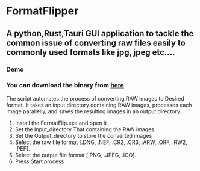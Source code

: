 
# FormatFlipper

## A python,Rust,Tauri GUI application to tackle the common issue of converting raw files easily to commonly used formats like jpg, jpeg etc....



### Demo

### You can download the binary from [here]([here](https://github.com/Dev-Shivaprasad/FormatFlip-_-_GUI-BASED_-_/releases/tag/v1.0.0))

The script automates the process of converting RAW images to Desired format. It takes an input directory containing RAW images, processes each image parallelly, and saves the resulting images in an output directory.

1.	Install the FormatFlip.exe and open it
2.	Set the Input_directory That containing the RAW images.
3.	Set the Output_directory to store the converted images
4.	Select the raw file format [.DNG, .NEF, .CR2, .CR3, .ARW, .ORF, .RW2, .PEF].
5.	Select the output file format [.PNG, .JPEG, .ICO]. 
6.	Press Start process  
